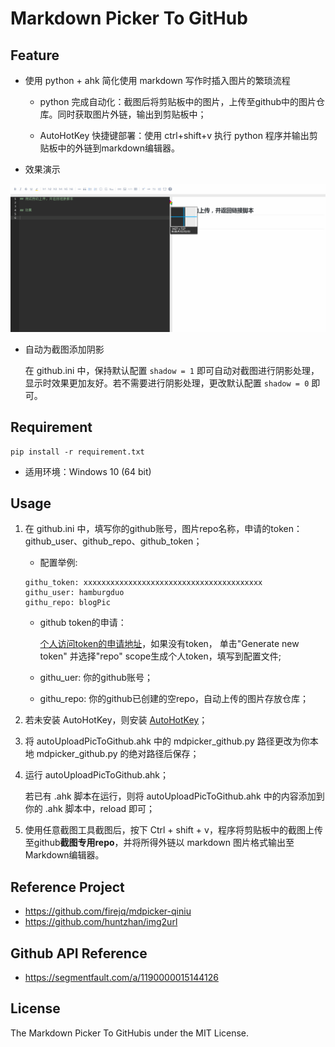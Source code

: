 # Markdown Picker To GitHub

## Feature

- 使用 python + ahk 简化使用 markdown 写作时插入图片的繁琐流程

    - python 完成自动化：截图后将剪贴板中的图片，上传至github中的图片仓库。同时获取图片外链，输出到剪贴板中；

    - AutoHotKey 快捷键部署：使用 ctrl+shift+v 执行 python 程序并输出剪贴板中的外链到markdown编辑器。

- 效果演示

![img](https://raw.githubusercontent.com/hamburgduo/mdpicker-github/master/static/open.gif)

- 自动为截图添加阴影

    在 github.ini 中，保持默认配置 `shadow = 1` 即可自动对截图进行阴影处理，显示时效果更加友好。若不需要进行阴影处理，更改默认配置 `shadow = 0` 即可。

## Requirement

```
pip install -r requirement.txt
```
- 适用环境：Windows 10 (64 bit)

## Usage

1. 在 github.ini 中，填写你的github账号，图片repo名称，申请的token：github_user、github_repo、github_token；

    - 配置举例:

    ```
    githu_token: xxxxxxxxxxxxxxxxxxxxxxxxxxxxxxxxxxxxxxxx
    githu_user: hamburgduo  
    githu_repo: blogPic
    ```

    - github token的申请：

      [个人访问token的申请地址](https://github.com/settings/tokens)，如果没有token， 单击"Generate new token" 并选择"repo" scope生成个人token，填写到配置文件;

    - githu_uer:  你的github账号；

    - githu_repo: 你的github已创建的空repo，自动上传的图片存放仓库；

1. 若未安装 AutoHotKey，则安装 [AutoHotKey](https://www.autohotkey.com/download/ahk-install.exe)；

1. 将 autoUploadPicToGithub.ahk 中的 mdpicker_github.py 路径更改为你本地 mdpicker_github.py 的绝对路径后保存；

1. 运行 autoUploadPicToGithub.ahk；
  
    若已有 .ahk 脚本在运行，则将 autoUploadPicToGithub.ahk 中的内容添加到你的 .ahk 脚本中，reload 即可；

1. 使用任意截图工具截图后，按下 Ctrl + shift + v，程序将剪贴板中的截图上传至github**截图专用repo**，并将所得外链以 markdown 图片格式输出至Markdown编辑器。

##  Reference Project

- https://github.com/firejq/mdpicker-qiniu
- https://github.com/huntzhan/img2url
## Github API Reference
- https://segmentfault.com/a/1190000015144126
## License
The Markdown Picker To GitHubis under the MIT License.